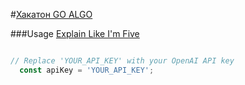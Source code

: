 #[Хакатон GO ALGO ]([url](https://goalgo.ru/)https://goalgo.ru/)


###Usage [Explain Like I'm Five]([url](https://www.reddit.com/r/explainlikeimfive/))

```javascript

// Replace 'YOUR_API_KEY' with your OpenAI API key
  const apiKey = 'YOUR_API_KEY';

```
